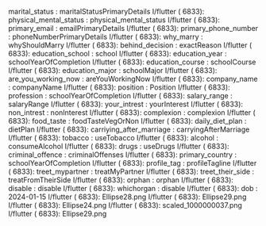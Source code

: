  marital_status : maritalStatusPrimaryDetails
I/flutter ( 6833): physical_mental_status : physical_mental_status
I/flutter ( 6833): primary_email : emailPrimaryDetails
I/flutter ( 6833): primary_phone_number : phoneNumberPrimaryDetails
I/flutter ( 6833): why_marry : whyShouldMarry
I/flutter ( 6833): behind_decision : exactReason
I/flutter ( 6833): education_school : school
I/flutter ( 6833): education_year : schoolYearOfCompletion
I/flutter ( 6833): education_course : schoolCourse
I/flutter ( 6833): education_major : schoolMajor
I/flutter ( 6833): are_you_working_now : areYouWorkingNow
I/flutter ( 6833): company_name : companyName
I/flutter ( 6833): position : Position
I/flutter ( 6833): profession : schoolYearOfCompletion
I/flutter ( 6833): salary_range : salaryRange
I/flutter ( 6833): your_intrest : yourInterest
I/flutter ( 6833): non_intrest : nonInterest
I/flutter ( 6833): complexion : complexion
I/flutter ( 6833): food_taste : foodTasteVegOrNon
I/flutter ( 6833): daily_diet_plan : dietPlan
I/flutter ( 6833): carriying_after_marriage : carryingAfterMarriage
I/flutter ( 6833): tobacco : useTobacco
I/flutter ( 6833): alcohol : consumeAlcohol
I/flutter ( 6833): drugs : useDrugs
I/flutter ( 6833): criminal_offence : criminalOffenses
I/flutter ( 6833): primary_country : schoolYearOfCompletion
I/flutter ( 6833): profile_tag : profileTagline
I/flutter ( 6833): treet_mypartner : treatMyPartner
I/flutter ( 6833): treet_their_side : treatFromTheirSide
I/flutter ( 6833): orphan : orphan
I/flutter ( 6833): disable : disable
I/flutter ( 6833): whichorgan : disable
I/flutter ( 6833): dob : 2024-01-15
I/flutter ( 6833): Ellipse28.png
I/flutter ( 6833): Ellipse29.png
I/flutter ( 6833): Ellipse24.png
I/flutter ( 6833): scaled_1000000037.png
I/flutter ( 6833): Ellipse29.png